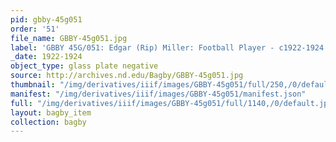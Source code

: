 ```yaml
---
pid: gbby-45g051
order: '51'
file_name: GBBY-45g051.jpg
label: 'GBBY 45G/051: Edgar (Rip) Miller: Football Player - c1922-1924'
_date: 1922-1924
object_type: glass plate negative
source: http://archives.nd.edu/Bagby/GBBY-45g051.jpg
thumbnail: "/img/derivatives/iiif/images/GBBY-45g051/full/250,/0/default.jpg"
manifest: "/img/derivatives/iiif/images/GBBY-45g051/manifest.json"
full: "/img/derivatives/iiif/images/GBBY-45g051/full/1140,/0/default.jpg"
layout: bagby_item
collection: bagby
---
```

